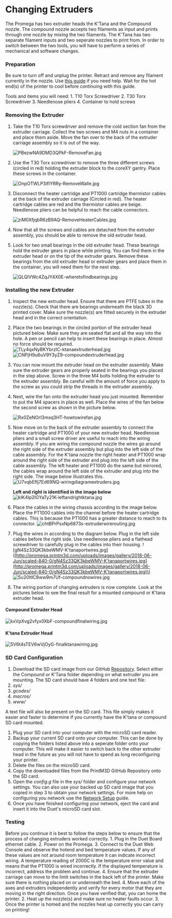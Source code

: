 # Changing Extruders

The Promega has two extruder heads the K'Tana and the Compound nozzle. The compound nozzle accepts two filaments as input and prints through one nozzle by mixing the two filaments. The K'Tana has two separate filament inputs and two seperate nozzles to print from. In order to switch between the two tools, you will have to perform a series of mechanical and software changes.

### Preparation

Be sure to turn off and unplug the printer. Retract and remove any filament currently in the nozzle. Use [this guide](http://promega.printm3d.com/books/user-manual/page/loading-and-unloading-filament) if you need help. Wait for the hot end\(s\) of the printer to cool before continuing with this guide.

Tools and items you will need: 1. T10 Torx Screwdriver 2. T30 Torx Screwdriver 3. Needlenose pliers 4. Container to hold screws

### Removing the Extruder

1. Take the T10 Torx screwdriver and remove the cold section fan from the extruder carriage. Collect the two screws and M4 nuts in a container and place them aside. Move the fan over to the back of the extruder carriage assembly so it is out of the way.

    ![PBezwNA9DMD3QPkF-RemoveFan.jpg](http://promega.printm3d.com/uploads/images/gallery/2018-06-Jun/scaled-840-0/PBezwNA9DMD3QPkF-RemoveFan.jpg)

2. Use the T30 Torx screwdriver to remove the three different screws \(circled in red\) holding the extruder block to the coreXY gantry. Place these screws in the container.

    ![OnpOTWLP3ifIYRRy-RemoveWalle.jpg](http://promega.printm3d.com/uploads/images/gallery/2018-06-Jun/scaled-840-0/OnpOTWLP3ifIYRRy-RemoveWalle.jpg)

3. Disconnect the heater cartridge and PT1000 cartridge thermistor cables at the back of the extruder carriage \(Circled in red\). The heater cartridge cables are red and the thermistor cables are beige. Needlenose pliers can be helpful to reach the cable connectors. 

   ![ziM0XfjqbR6zB9AQ-RemoveHeaterCables.jpg](http://promega.printm3d.com/uploads/images/gallery/2018-06-Jun/scaled-840-0/ziM0XfjqbR6zB9AQ-RemoveHeaterCables.jpg)

4. Now that all the screws and cables are detached from the extruder assembly, you should be able to remove the old extruder head.
5. Look for two small bearings in the old extruder head. These bearings hold the extruder gears in place while printing. You can find them in the extruder head or on the tip of the extruder gears. Remove these bearings from the old extruder head or extruder gears and place them in the container, you will need them for the next step. 

   ![QLQlVWc4ZqJY4X0E-wheretofindbearings.jpg](http://promega.printm3d.com/uploads/images/gallery/2018-06-Jun/scaled-840-0/QLQlVWc4ZqJY4X0E-wheretofindbearings.jpg)

### Installing the new Extruder

1. Inspect the new extruder head. Ensure that there are PTFE tubes in the nozzle\(s\). Check that there are bearings underneath the black 3D printed cover. Make sure the nozzle\(s\) are fitted securely in the extruder head and in the correct orientation.
2. Place the two bearings in the circled portion of the extruder head pictured below. Make sure they are seated flat and all the way into the hole. A pen or pencil can help to insert these bearings in place. Almost no force should be required. ![TLy4qxNyBKYbrzlC-ktanaextruderhead.jpg](http://promega.printm3d.com/uploads/images/gallery/2018-06-Jun/scaled-840-0/TLy4qxNyBKYbrzlC-ktanaextruderhead.jpg) ![CNPjH9u6uV9Y3yZ9-compoundextruderhead.jpg](http://promega.printm3d.com/uploads/images/gallery/2018-06-Jun/scaled-840-0/CNPjH9u6uV9Y3yZ9-compoundextruderhead.jpg)
3. You can now mount the extruder head on the extruder assembly. Make sure the extruder gears are properly seated in the bearings you placed in the step above. Screw in the three M4 bolts holding the extruder to the extruder assembly. Be careful with the amount of force you apply to the screw as you could strip the threads in the extruder assembly.
4. Next, wire the fan onto the extruder head you just mounted. Remember to put the M4 spacers in place as well. Place the wires of the fan below the second screw as shown in the picture below.

   ![Rx0ZeNOrI3mxq3HT-howtowirefan.jpg](http://promega.printm3d.com/uploads/images/gallery/2018-06-Jun/scaled-840-0/Rx0ZeNOrI3mxq3HT-howtowirefan.jpg)

5. Now move on to the back of the extruder assembly to connect the heater cartridge and PT1000 of your new extruder head. Needlenose pliers and a small screw driver are useful to reach into the wiring assembly. If you are wiring the compound nozzle the wires go around the right side of the extruder assembly but plug into the left side of the cable assembly. For the K'tana nozzle the right heater and PT1000 wrap around the right side of the extruder and plug into the left side of the cable assembly. The left heater and PT1000 do the same but mirrored, the cables wrap around the left side of the extruder and plug into the right side. The image below illustrates this. ![U7vqbEfIj7Ed69NQ-wiringdiagramextruders.jpg](http://promega.printm3d.com/uploads/images/gallery/2018-06-Jun/scaled-840-0/U7vqbEfIj7Ed69NQ-wiringdiagramextruders.jpg)

   **Left and right is identified in the image below** ![kIK4Ip2IGYaTy21K-leftandrightktana.jpg](http://promega.printm3d.com/uploads/images/gallery/2018-06-Jun/scaled-840-0/kIK4Ip2IGYaTy21K-leftandrightktana.jpg)

6. Place the cables in the wiring chassis according to the image below. Place the PT1000 cables into the channel before the heater cartridge cables. This is because the PT1000 has a greater distance to reach to its connector. ![chtBPrPsxNp6873s-extruderwirerouting.jpg](http://promega.printm3d.com/uploads/images/gallery/2018-06-Jun/scaled-840-0/chtBPrPsxNp6873s-extruderwirerouting.jpg)
7. Plug the wires in according to the diagram below. Plug in the left side cables before the right side. Use needlenose pliers and a flathead screwdriver to carefully plug in the cables into their housing. !\[gN4Sz33QK3kbeWMV-K'tanaportwires.jpg\]\([http://promega.printm3d.com/uploads/images/gallery/2018-06-Jun/scaled-840-0/gN4Sz33QK3kbeWMV-K'tanaportwires.jpg](http://promega.printm3d.com/uploads/images/gallery/2018-06-Jun/scaled-840-0/gN4Sz33QK3kbeWMV-K'tanaportwires.jpg)\) ![5u20ltlC8ww9m7Uf-compoundnowires.jpg](http://promega.printm3d.com/uploads/images/gallery/2018-06-Jun/scaled-840-0/5u20ltlC8ww9m7Uf-compoundnowires.jpg)
8. The wiring portion of changing extruders is now complete. Look at the pictures below to see the final result for a mounted compound or K'tana extruder head.

#### Compound Extruder Head

![kxVpXvg2vfyx0XbF-compoundfinalwiring.jpg](http://promega.printm3d.com/uploads/images/gallery/2018-06-Jun/scaled-840-0/kxVpXvg2vfyx0XbF-compoundfinalwiring.jpg)

#### K'tana Extruder Head

![5V6t4sTEV6wVjOyG-finalktanawiring.jpg](http://promega.printm3d.com/uploads/images/gallery/2018-06-Jun/scaled-840-0/5V6t4sTEV6wVjOyG-finalktanawiring.jpg)

### SD Card Configuration

1. Download the SD card image from our GitHub [Repository](https://github.com/PrintM3D/Promega). Select either the Compound or K'Tana folder depending on what extruder you are mounting. The SD card should have 4 folders and one text file:
2. _sys/_
3. _gcodes/_
4. _macros/_
5. _www/_

A text file will also be present on the SD card. This file simply makes it easier and faster to determine if you currently have the K'tana or compound SD card mounted.

1. Plug your SD card into your computer with the microSD card reader. 
2. Backup your current SD card onto your computer. This can be done by copying the folders listed above into a seperate folder onto your computer. This will make it easier to switch back to the other extruder head in the future as you will not have to spend as long reconfiguring your printer.
3. Delete the files on the microSD card.
4. Copy the downloaded files from the PrintM3D GitHub Repository onto the SD card.
5. Open the _config.g_ file in the _sys/_ folder and configure your network settings. You can also use your backed up SD card image that you copied in step 3 to obtain your network settings. For more help on configuring you network use the [Network Setup](http://promega.printm3d.com/books/user-manual/page/network-setup) guide.
6. Once you have finished configuring your network, eject the card and insert it into the Duet's microSD card slot.

### Testing

Before you continue it is best to follow the steps below to ensure that the process of changing extruders worked correctly. 1. Plug in the Duet Board ethernet cable. 2. Power on the Promega. 3. Connect to the Duet Web Console and observe the hotend and bed temperature values. If any of these values are not around room temperature it can indicate incorrect wiring. A temperature reading of 2000C is the temperature error value and means that the PT1000 is wired incorrectly. If the displayed temperature is incorrect, address the problem and continue. 4. Ensure that the extruder carriage can move to the limit switches in the back left of the printer. Make sure there is nothing placed on or underneath the bed. 4. Move each of the axes and extruders independently and verify for every motor that they are moving in the right direction. Once you have verified that, you can home the printer. 2. Heat up the nozzle\(s\) and make sure no heater faults occur. 3. Once the printer is homed and the nozzles heat up correctly you can carry on printing!

